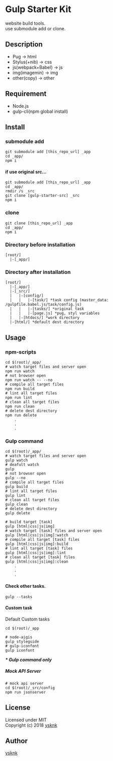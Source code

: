 Gulp Starter Kit
====

website build tools.  
use submodule add or clone.  

## Description

* Pug -> html
* Stylus(+nib) -> css
* js(webpack+Babel) -> js
* img(imagemin) -> img
* other(copy) -> other

## Requirement

* Node.js
* gulp-cli(npm global install)

## Install

### submodule add

```Shell
git submodule add [this_repo_url] _app
cd _app/
npm i
```

#### if use original src...

```Shell
git submodule add [this_repo_url] _app
cd _app/
rmdir /s _src
git clone [gulp-starter-src] _src
npm i
```

### clone

```Shell
git clone [this_repo_url] _app
cd _app/
npm i
```

### Directory before installation

    [root/]
      |-[_app/]

### Directory after installation

    [root/]
      |-[_app/]
      |-[_src/]
      |   |-[config/]
      |   |   |-[task/] *task config (master_data: /gulpfile.babel.js/task/config.js)
      |   |   |-[tasks/] *original task
      |   |   |-[page.js] *pug, styl variables
      |   |-[htdocs/] *work directory
      |-[html/] *default dest directory

## Usage

### npm-scripts

```Shell
cd $(root)/_app/
# watch target files and server open
npm run watch
# not browser open
npm run watch -- --no
# compile all target files
npm run build
# lint all target files
npm run lint
# clean all target files
npm run clean
# delete dest directory
npm run delete
    .
    .
    .
```

### Gulp command

```Shell
cd $(root)/_app/
# watch target files and server open
gulp watch
# deafult watch
gulp
# not browser open
gulp --no
# compile all target files
gulp build
# lint all target files
gulp lint
# clean all target files
gulp clean
# delete dest directory
gulp delete

# build target [task]
gulp [html|css|js|img]
# watch target [task] files and server open
gulp [html|css|js|img]:watch
# compile all target [task] files
gulp [html|css|js|img]:build
# lint all target [task] files
gulp [html|css|js|img]:lint
# clean all target [task] files
gulp [html|css|js|img]:clean
    .
    .
    .
```

#### Check other tasks.

```Shell
gulp --tasks
```

#### Custom task

Default Custom tasks

```Shell
cd $(root)/_app

# node-aigis
gulp styleguide
# gulp-iconfont
gulp iconfont
```
___* Gulp command only___

##### Mock API Server

```Shell
# mock api server
cd $(root)/_src/config
npm run jsonserver
```

## License

Licensed under MIT  
Copyright (c) 2018 [ysknk](https://github.com/ysknk)  

## Author

[ysknk](https://github.com/ysknk)

